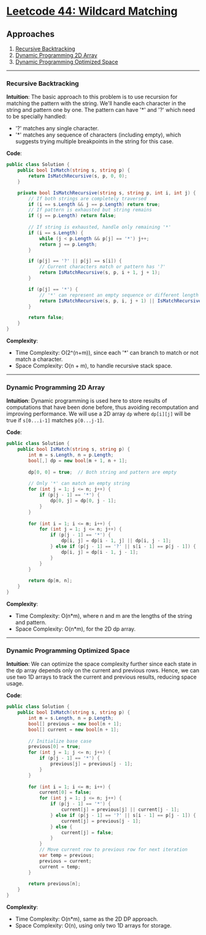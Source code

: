 # [Leetcode 44: Wildcard Matching](https://leetcode.com/problems/wildcard-matching/)

## Approaches
1. [Recursive Backtracking](#recursive-backtracking)
2. [Dynamic Programming 2D Array](#dynamic-programming-2d-array)
3. [Dynamic Programming Optimized Space](#dynamic-programming-optimized-space)

---

### Recursive Backtracking

**Intuition**:
The basic approach to this problem is to use recursion for matching the pattern with the string. We'll handle each character in the string and pattern one by one. The pattern can have '*' and '?' which need to be specially handled:
- '?' matches any single character.
- '*' matches any sequence of characters (including empty), which suggests trying multiple breakpoints in the string for this case.

**Code**:
```csharp
public class Solution {
    public bool IsMatch(string s, string p) {
        return IsMatchRecursive(s, p, 0, 0);
    }

    private bool IsMatchRecursive(string s, string p, int i, int j) {
        // If both strings are completely traversed
        if (i == s.Length && j == p.Length) return true;
        // If pattern is exhausted but string remains
        if (j == p.Length) return false;
        
        // If string is exhausted, handle only remaining '*'
        if (i == s.Length) {
            while (j < p.Length && p[j] == '*') j++;
            return j == p.Length;
        }

        if (p[j] == '?' || p[j] == s[i]) {
            // Current characters match or pattern has '?'
            return IsMatchRecursive(s, p, i + 1, j + 1);
        }

        if (p[j] == '*') {
            // '*' can represent an empty sequence or different length sequences
            return IsMatchRecursive(s, p, i, j + 1) || IsMatchRecursive(s, p, i + 1, j);
        }

        return false;
    }
}
```

**Complexity**:
- Time Complexity: O(2^(n+m)), since each '*' can branch to match or not match a character.
- Space Complexity: O(n + m), to handle recursive stack space.

---

### Dynamic Programming 2D Array

**Intuition**:
Dynamic programming is used here to store results of computations that have been done before, thus avoiding recomputation and improving performance. We will use a 2D array `dp` where `dp[i][j]` will be true if `s[0...i-1]` matches `p[0...j-1]`.

**Code**:
```csharp
public class Solution {
    public bool IsMatch(string s, string p) {
        int m = s.Length, n = p.Length;
        bool[,] dp = new bool[m + 1, n + 1];
        
        dp[0, 0] = true;  // Both string and pattern are empty
        
        // Only '*' can match an empty string
        for (int j = 1; j <= n; j++) {
            if (p[j - 1] == '*') {
                dp[0, j] = dp[0, j - 1];
            }
        }
        
        for (int i = 1; i <= m; i++) {
            for (int j = 1; j <= n; j++) {
                if (p[j - 1] == '*') {
                    dp[i, j] = dp[i - 1, j] || dp[i, j - 1];
                } else if (p[j - 1] == '?' || s[i - 1] == p[j - 1]) {
                    dp[i, j] = dp[i - 1, j - 1];
                }
            }
        }
        
        return dp[m, n];
    }
}
```

**Complexity**:
- Time Complexity: O(n*m), where n and m are the lengths of the string and pattern.
- Space Complexity: O(n*m), for the 2D dp array.

---

### Dynamic Programming Optimized Space

**Intuition**:
We can optimize the space complexity further since each state in the dp array depends only on the current and previous rows. Hence, we can use two 1D arrays to track the current and previous results, reducing space usage.

**Code**:
```csharp
public class Solution {
    public bool IsMatch(string s, string p) {
        int m = s.Length, n = p.Length;
        bool[] previous = new bool[n + 1];
        bool[] current = new bool[n + 1];
        
        // Initialize base case
        previous[0] = true;
        for (int j = 1; j <= n; j++) {
            if (p[j - 1] == '*') {
                previous[j] = previous[j - 1];
            }
        }
        
        for (int i = 1; i <= m; i++) {
            current[0] = false;
            for (int j = 1; j <= n; j++) {
                if (p[j - 1] == '*') {
                    current[j] = previous[j] || current[j - 1];
                } else if (p[j - 1] == '?' || s[i - 1] == p[j - 1]) {
                    current[j] = previous[j - 1];
                } else {
                    current[j] = false;
                }
            }
            // Move current row to previous row for next iteration
            var temp = previous;
            previous = current;
            current = temp;
        }
        
        return previous[n];
    }
}
```

**Complexity**:
- Time Complexity: O(n*m), same as the 2D DP approach.
- Space Complexity: O(n), using only two 1D arrays for storage.

